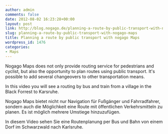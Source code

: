 ```yaml
---
author: admin
comments: false
date: 2012-08-02 16:23:28+00:00
layout: post
link: http://blog.nogago.de/planning-a-route-by-public-transport-with-nogago-maps/
slug: planning-a-route-by-public-transport-with-nogago-maps
title: Planning a route by public transport with nogago Maps
wordpress_id: 1476
categories:
- Maps
---
```


Nogago Maps does not only provide routing service for pedestrians and cyclist, but also the opportunity to plan routes using public transport. It's possible to add several changeovers to other transportation means. 

In this video you will see a routing by bus and train from a village in the Black Forrest to Karsruhe.

Nogago Maps bietet nicht nur Navigation für Fußgänger und Fahrradfahrer, sondern auch die Möglichkeit eine Route mit öffentlichen Verkehrsmitteln zu planen. Es ist möglich mehrere Umstiege hinzuzufügen.

In diesem Video sehen Sie eine Routenplanung per Bus und Bahn von einem Dorf im Schwarzwald nach Karlsruhe.


